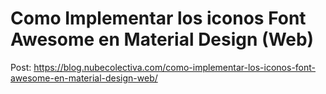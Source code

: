# Como Implementar los iconos Font Awesome en Material Design (Web) 

Post: https://blog.nubecolectiva.com/como-implementar-los-iconos-font-awesome-en-material-design-web/ 
